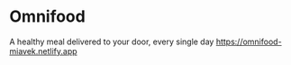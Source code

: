 # Omnifood
A healthy meal delivered to your door, every single day
https://omnifood-miavek.netlify.app
